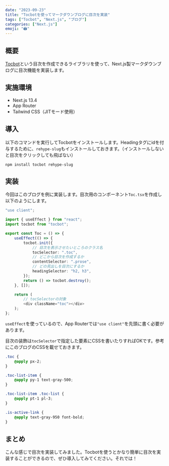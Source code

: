 ```yaml
---
date: "2023-09-23"
title: "Tocbotを使ってマークダウンブログに目次を実装"
tags: ["Tocbot", "Next.js", "ブログ"]
categories: ["Next.js"]
emoji: "🖨️"
---
```


## 概要
[Tocbot](https://github.com/tscanlin/tocbot)という目次を作成できるライブラリを使って、Next.js製マークダウンブログに目次機能を実装します。

## 実施環境
- Next.js 13.4
- App Router
- Tailwind CSS（JITモード使用）

## 導入
以下のコマンドを実行してTocbotをインストールします。Headingタグにidを付与するために、`rehype-slug`もインストールしておきます。（インストールしないと目次をクリックしても飛ばない）
```
npm install tocbot rehype-slug
```

## 実装
今回はこのブログを例に実装します。目次用のコンポーネント`Toc.tsx`を作成し以下のようにします。
```ts
"use client";

import { useEffect } from "react";
import tocbot from "tocbot";

export const Toc = () => {
    useEffect(() => {
        tocbot.init({
            // 目次を表示させたいところのクラス名
            tocSelector: ".toc",
            // どこから目次を作成するか
            contentSelector: ".prose",
            // どの見出しを目次にするか
            headingSelector: "h2, h3",
        });
        return () => tocbot.destroy();
    }, []);

    return (
        // tocSelectorの対象
        <div className="toc"></div>
    );
};
```

`useEffect`を使っているので、App Routerでは`"use client"`を先頭に書く必要があります。

目次の装飾は`tocSelector`で指定した要素にCSSを書いたりすればOKです。参考にこのブログのCSSを載せておきます。
```css
.toc {
    @apply px-2;
}

.toc-list-item {
    @apply py-1 text-gray-500;
}

.toc-list-item .toc-list {
    @apply pt-1 pl-3;
}

.is-active-link {
    @apply text-gray-950 font-bold;
}
```

## まとめ
こんな感じで目次を実装してみました。Tocbotを使うとかなり簡単に目次を実装することができるので、ぜひ導入してみてください。それでは！

